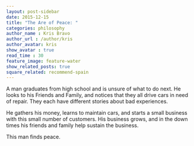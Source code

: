 ```yaml
---
layout: post-sidebar
date: 2015-12-15
title: "The Are of Peace: "
categories: philosophy
author_name : Kris Bravo
author_url : /author/kris
author_avatar: kris
show_avatar : true
read_time : 30
feature_image: feature-water
show_related_posts: true
square_related: recommend-spain
---
```


A man graduates from high school and is unsure of what to do next. He looks to his Friends and Family, and notices that they all drive cars in need of repair. They each have different stories about bad experiences.

He gathers his money, learns to maintain cars, and starts a small business with this small number of customers. His business grows, and in the down times his friends and family help sustain the business.

This man finds peace.
